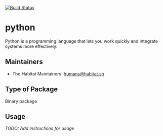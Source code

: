 [![Build Status](https://dev.azure.com/chefcorp-partnerengineering/Chef%20Base%20Plans/_apis/build/status/chef-base-plans.python?branchName=master)](https://dev.azure.com/chefcorp-partnerengineering/Chef%20Base%20Plans/_build/latest?definitionId=184&branchName=master)

# python

Python is a programming language that lets you work quickly and integrate systems more effectively.

## Maintainers

* The Habitat Maintainers: <humans@habitat.sh>

## Type of Package

Binary package

## Usage

*TODO: Add instructions for usage*
